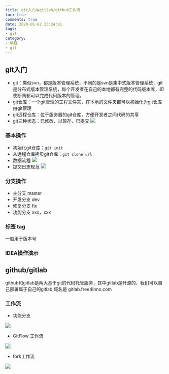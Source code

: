 ```yaml
---
title: git入门与gitlab/github工作流
toc: true
comments: true
date: 2020-01-02 23:24:01
tags:
- git
category:
- 编程
- git
---
```


## git入门
- git：类似svn，都是版本管理系统，不同的是svn是集中式版本管理系统，git是分布式版本管理系统，每个开发者在自己的本地都有完整的代码版本库，即使断网都可以完成代码版本的管理。
- git仓库：一个git管理的工程文件夹，在本地的文件夹都可以初始化为git仓库由git管理
- git远程仓库：位于服务器的git仓库，方便开发者之间代码的共享
- git三种状态：已修改、以暂存、已提交
![](https://pic3.zhimg.com/80/v2-79cba8d658ab321888a37eea724a34da_hd.jpg)
### 基本操作
- 初始化git仓库：`git init`
- 从远程仓库拷贝git仓库：`git clone url`
- 数据流程
![](https://pic2.zhimg.com/80/v2-5417d98f4083ded2f48cc63e6a2f8c69_hd.jpg)
- 提交日志规范
![](http://freedisk.free4inno.com/download?uuid=3546c52b-3d1d-4fb2-8c8d-28369ae7de6a)
### 分支操作
- 主分支 master
- 开发分支 dev
- 修复分支 fix
- 功能分支 xxx，xxx
### 标签 tag
一般用于版本号
### IDEA操作演示


## github/gitlab
github和gitlab是两大基于git的代码托管服务，其中gitlab是开源的，我们可以自己部署属于自己的gitlab,域名是 gitlab.free4inno.com

### 工作流
- 功能分支

![](https://pic2.zhimg.com/80/v2-006d71f1eec0a6cdc4c74dbc09157625_hd.jpg)
- GitFlow 工作流

![](https://pic1.zhimg.com/80/v2-385addf6918290661474e687e1b661b4_hd.jpg)
- fork工作流

![](https://img-blog.csdn.net/20170215235113109?watermark/2/text/aHR0cDovL2Jsb2cuY3Nkbi5uZXQvd3dqXzc0OA==/font/5a6L5L2T/fontsize/400/fill/I0JBQkFCMA==/dissolve/70/gravity/SouthEast)